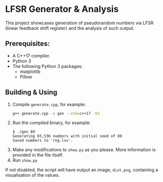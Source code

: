 # LFSR Generator & Analysis
This project showcases generation of pseudorandom numbers via LFSR (linear feedback shift register) and the analysis of such output.

## Prerequisites:
- A C++17 compiler.
- Python 3
- The following Python 3 packages:
    - matplotlib
    - Pillow

## Building & Using
1. Compile `generate.cpp`, for example:
    ```sh
    g++ generate.cpp -o gen --std=c++17 -O3
    ```
2. Run the compiled binary, for example:
    ```
    $ ./gen 89
    Generating 65,536 numbers with initial seed of 89
    Saved numbers to 'rng.lsv'.
    ```
3. Make any modifications to `show.py` as you please. More information is provided in the file itself.
4. Run `show.py`

If not disabled, the script will have output an image, `dist.png`, containing a visualisation of the values.